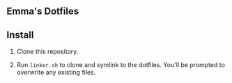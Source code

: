 ## Emma's Dotfiles

## Install

1. Clone this repository.

2. Run `linker.sh` to clone and symlink to the dotfiles. You'll be prompted to overwrite any existing files.

